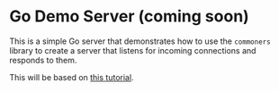 # Go Demo Server (coming soon)
This is a simple Go server that demonstrates how to use the `commoners` library to create a server that listens for incoming connections and responds to them.

This will be based on [this tutorial](https://www.digitalocean.com/community/tutorials/how-to-make-an-http-server-in-go).